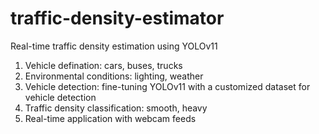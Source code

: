 # traffic-density-estimator
Real-time traffic density estimation using YOLOv11

1. Vehicle defination: cars, buses, trucks
2. Environmental conditions: lighting, weather
3. Vehicle detection: fine-tuning YOLOv11 with a customized dataset for vehicle detection
4. Traffic density classification: smooth, heavy
5. Real-time application with webcam feeds